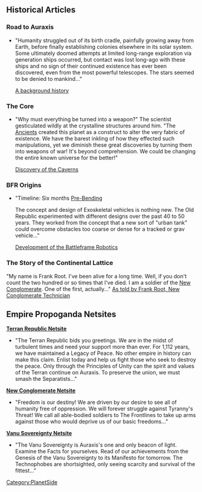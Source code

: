 ## Historical Articles

### Road to Auraxis

- "Humanity struggled out of its birth cradle, painfully growing away
  from Earth, before finally establishing colonies elsewhere in its
  solar system. Some ultimately doomed attempts at limited long-range
  exploration via generation ships occurred, but contact was lost
  long-ago with these ships and no sign of their continued existence
  has ever been discovered, even from the most powerful telescopes.
  The stars seemed to be denied to mankind..."

  [A background
  history](http://planetside.station.sony.com/howto/manual_detail.vm?chapter=0)

### The Core

- "Why must everything be turned into a weapon?" The scientist
  gesticulated wildly at the crystalline structures around him. "The
  [Ancients](/Ancients "wikilink") created this planet as a construct
  to alter the very fabric of existence. We have the barest inkling of
  how they effected such manipulations, yet we diminish these great
  discoveries by turning them into weapons of war! It's beyond
  comprehension. We could be changing the entire known universe for
  the better!"

  [Discovery of the
  Caverns](http://planetside.station.sony.com/howto/cc_manual_detail.vm?chapter=1)

### BFR Origins

- "Timeline: Six months [Pre-Bending](/The_Bending "wikilink")

  The concept and design of Exoskeletal vehicles is nothing new. The
  Old Republic experimented with different designs over the past 40 to
  50 years. They worked from the concept that a new sort of "urban
  tank" could overcome obstacles too coarse or dense for a tracked or
  grav vehicle..."

  [Development of the Battleframe
  Robotics](http://planetside.station.sony.com/community/bfr_origins.vm)

### The Story of the Continental Lattice

"My name is Frank Root. I've been alive for a long time. Well, if you
don't count the two hundred or so times that I've died. I am a soldier
of the [New Conglomerate](/New_Conglomerate "wikilink"). One of the
first, actually..." [As told by Frank Root, New Conglomerate
Technician](http://planetside.station.sony.com/news_archive.vm?id=65061&month=022005)

## Empire Propoganda Netsites

**[Terran Republic Netsite](http://www.terranrepublic.com/)**

- "The Terran Republic bids you greetings. We are in the midst of
  turbulent times and need your support more than ever. For 1,112
  years, we have maintained a Legacy of Peace. No other empire in
  history can make this claim. Enlist today and help us fight those
  who seek to destroy the peace. Only through the Principles of Unity
  can the spirit and values of the Terran continue on Auraxis. To
  preserve the union, we must smash the Separatists..."

**[New Conglomerate Netsite](http://www.newconglomerate.com/)**

- "Freedom is our destiny! We are driven by our desire to see all of
  humanity free of oppression. We will forever struggle against
  Tyranny's Threat! We call all able-bodied soldiers to The Frontlines
  to take up arms against those who would deprive us of our basic
  freedoms..."

**[Vanu Sovereignty Netsite](http://www.vanusovereignty.com/)**

- "The Vanu Sovereignty is Auraxis's one and only beacon of light.
  Examine the Facts for yourselves. Read of our achievements from the
  Genesis of the Vanu Sovereignty to its Manifesto for tomorrow. The
  Technophobes are shortsighted, only seeing scarcity and survival of
  the fittest..."

[Category:PlanetSide](/Category:PlanetSide "wikilink")
